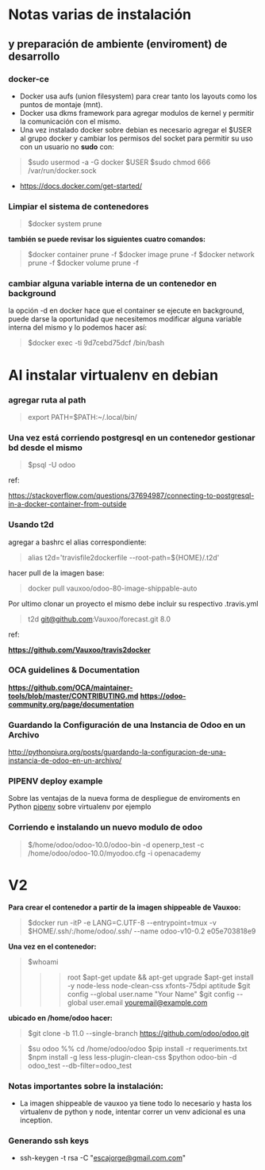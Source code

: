 # Notas varias de instalación
## y preparación de ambiente (enviroment) de desarrollo

### docker-ce

* Docker usa aufs (union filesystem) para crear tanto los layouts como los puntos de montaje (mnt).
* Docker usa dkms framework para agregar modulos de kernel y permitir la comunicación con el mismo.
* Una vez instalado docker sobre debian es necesario agregar el $USER al grupo docker y cambiar los permisos del socket para permitir su uso con un usuario no **sudo** con:
> $sudo usermod -a -G docker $USER
> $sudo chmod 666 /var/run/docker.sock
* https://docs.docker.com/get-started/

### Limpiar el sistema de contenedores

> $docker system prune

**también se puede revisar los siguientes cuatro comandos:**

> $docker container prune -f
> $docker image prune -f
> $docker network prune -f
> $docker volume prune -f

### cambiar alguna variable interna de un contenedor en background

la opción -d en docker hace que el container se ejecute en background, puede darse la oportunidad que necesitemos modificar alguna variable interna del mismo y lo podemos hacer así:

> $docker exec -ti 9d7cebd75dcf /bin/bash

# Al instalar virtualenv en debian
### agregar ruta al path

> export PATH=$PATH:~/.local/bin/

### Una vez está corriendo postgresql en un contenedor gestionar bd desde el mismo

> $psql -U odoo

ref:

https://stackoverflow.com/questions/37694987/connecting-to-postgresql-in-a-docker-container-from-outside

### Usando t2d

agregar a bashrc el alias correspondiente:

> alias t2d='travisfile2dockerfile --root-path=${HOME}/.t2d'

hacer pull de la imagen base:

> docker pull vauxoo/odoo-80-image-shippable-auto

Por ultimo clonar un proyecto el mismo debe incluir su respectivo .travis.yml

> t2d git@github.com:Vauxoo/forecast.git 8.0

ref:

**https://github.com/Vauxoo/travis2docker**

### OCA guidelines & Documentation

**https://github.com/OCA/maintainer-tools/blob/master/CONTRIBUTING.md**
**https://odoo-community.org/page/documentation**



### Guardando la Configuración de una Instancia de Odoo en un Archivo

http://pythonpiura.org/posts/guardando-la-configuracion-de-una-instancia-de-odoo-en-un-archivo/

### PIPENV deploy example

Sobre las ventajas de la nueva forma de despliegue de enviroments en Python [pipenv](https://realpython.com/pipenv-guide/ "PipEnv") sobre virtualenv por ejemplo

### Corriendo e instalando un nuevo modulo de odoo

> $/home/odoo/odoo-10.0/odoo-bin -d openerp_test -c /home/odoo/odoo-10.0/myodoo.cfg -i openacademy

#  V2

**Para crear el contenedor a partir de la imagen shippeable de Vauxoo:**

>$docker run -itP -e LANG=C.UTF-8 --entrypoint=tmux -v $HOME/.ssh/:/home/odoo/.ssh/ --name odoo-v10-0.2 e05e703818e9

**Una vez en el contenedor:**

>$whoami
>>> root
>$apt-get update && apt-get upgrade
>$apt-get install -y node-less node-clean-css xfonts-75dpi aptitude
>$git config --global user.name "Your Name"
>$git config --global user.email youremail@example.com

**ubicado en /home/odoo hacer:**

>$git clone -b 11.0 --single-branch https://github.com/odoo/odoo.git

>$su odoo %% cd /home/odoo/odoo
>$pip install -r requeriments.txt
>$npm install -g less less-plugin-clean-css
>$python odoo-bin -d odoo_test --db-filter=odoo_test

### Notas importantes sobre la instalación:

* La imagen shippeable de vauxoo ya tiene todo lo necesario y hasta los virtualenv de python y node, intentar correr un venv adicional es una inception.

### Generando ssh keys

* ssh-keygen -t rsa -C "escajorge@gmail.com.com"
